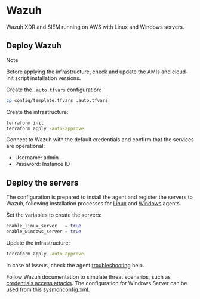 # Wazuh

Wazuh XDR and SIEM running on AWS with Linux and Windows servers.

## Deploy Wazuh

> [!NOTE]
> Before applying the infrastructure, check and update the AMIs and cloud-init script installation versions.

Create the `.auto.tfvars` configuration:

```sh
cp config/template.tfvars .auto.tfvars
```

Create the infrastructure:

```sh
terraform init
terraform apply -auto-approve
```

Connect to Wazuh with the default credentials and confirm that the services are operational:

- Username: admin
- Password: Instance ID


## Deploy the servers

The configuration is prepared to install the agent and register the servers to Wazuh, following installation processes for [Linux][4] and [Windows][5] agents.

Set the variables to create the servers:

```terraform
enable_linux_server   = true
enable_windows_server = true
```

Update the infrastructure:

```sh
terraform apply -auto-approve
```

In case of isseus, check the agent [troubleshooting][2] help.

Follow Wazuh documentation to simulate threat scenarios, such as [credentials access attacks][1]. The configuration for Windows Server can be used from this [sysmonconfig.xml][3].


[1]: https://wazuh.com/blog/hunting-for-windows-credential-access-attacks/
[2]: https://documentation.wazuh.com/current/user-manual/agent/agent-enrollment/troubleshooting.html#testing-communication-with-the-wazuh-manager
[3]: https://wazuh.com/resources/blog/emulation-of-attack-techniques-and-detection-with-wazuh/sysmonconfig.xml
[4]: https://documentation.wazuh.com/current/installation-guide/wazuh-agent/wazuh-agent-package-linux.html
[5]: https://documentation.wazuh.com/current/installation-guide/wazuh-agent/wazuh-agent-package-windows.html
